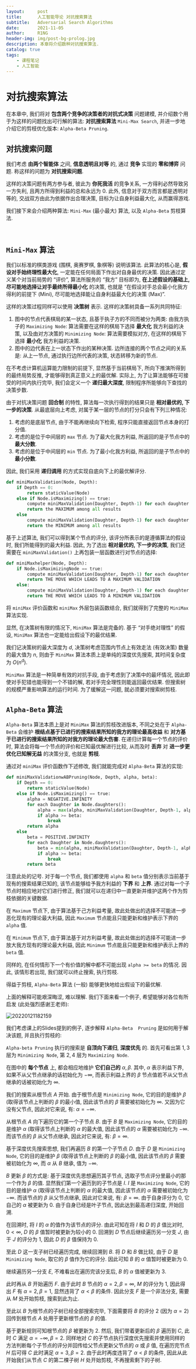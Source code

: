 ```yaml
---
layout:     post
title:      人工智能导论 对抗搜索算法
subtitle:   Adversarial Search Algorithms
date:       2021-11-05
author:     R1NG
header-img: img/post-bg-prolog.jpg
description: 本章将介绍数种对抗搜索算法. 
catalog: true
tags:
    - 课程笔记
    - 人工智能
---
```


# 对抗搜索算法

在本章中, 我们将对 **包含两个竞争的决策者的对抗式决策** 问题建模, 并介绍数个用于为这样的问题找出可行解的算法: **对抗搜索算法** `Mini-Max Search`, 并进一步地介绍它的剪枝优化版本: `Alpha-Beta Pruning`.

## 对抗搜索问题

我们考虑 **由两个智能体** 之间, **信息透明且对等** 的, 通过 **竞争** 实现的 **零和博弈** 问题. 称这样的问题为 **对抗搜索问题**. 

这样的决策问题有两方参与者, 彼此为 **你死我活** 的竞争关系, 一方得利必然导致另一方失利, 且两方所得到利益的总和永远为 $0$. 此外, 信息对于双方而言都是透明对等的, 交战双方由此为依据作出合理决策, 目标为让自身利益最大化, 从而赢得游戏. 

我们接下来会介绍两种算法: `Mini-Max` (最小最大) 算法, 以及 `Alpha-Beta` 剪枝算法. 

<br>

## `Mini-Max` 算法

我们以标准的棋类游戏 (围棋, 奥赛罗棋, 象棋等) 说明该算法. 此算法的核心是, **假设对手始终理性最大化**, 一定能在任何局面下作出对自身最优的决策. 因此通过定义某个对当前局势的 “评价”, 算法所服务的 “我方” 目标即为, **在上述假设的基础上, 尽可能地选择让对手最终所得最小化** 的决策, 也就是 “在假设对手总会最小化我方得利的前提下 (Mini), 尽可能地选择能让自身利益最大化的决策 (Max)”.

这样的决策过程同样可以使用 **决策树** 表示. 这样的决策树具备一系列共同特征:

1. 图中的节点代表棋局的某一状态, 且基于执子方的不同而被分为两类: 由我方执子的 `Maximizing Node`: 算法需要在这样的棋局下选择 **最大化** 我方利益的决策, 以及由对方决策的 `Minimizing Node`: 算法需要模拟对方, 在这样的棋局下选择 **最小化** 我方利益的决策.
2. 图中的边代表在上一状态下作出的某种决策. 边所连接的两个节点之间的关系是: 从上一节点, 通过执行边所代表的决策, 状态转移为新的节点. 

在不考虑计算机运算能力限制的前提下, 显然基于当前棋局下, 所向下推演所得到的最终局势反推, 才能够得到真正意义上的最优解. 实际上, 为了让算法能够在可接受的时间内执行完毕, 我们会定义一个 **递归最大深度**, 限制程序所能够向下查找的决策步数. 

由于对抗决策问题 **回合制** 的特性, 算法每一次执行得到的结果只是 **相对最优的, 下一步的决策**. 从最底层向上考虑, 对属于某一层的节点的打分只会有下列三种情况:

1. 考虑的是底层节点, 由于不能再继续向下检索, 程序只能直接返回节点本身的打分值. 
2. 考虑的是位于中间层的 `max` 节点. 为了最大化我方利益, 所返回的是子节点中的 **最大分数**.
3. 考虑的是位于中间层的 `min` 节点. 为了最小化我方利益, 所返回的是子节点中的 **最小分数**.

因此, 我们采用 **递归调用** 的方式实现自底向下上的最优解评分.

~~~python
def miniMaxValidation(Node, Depth):
    if Depth == 0:
        return staticValue(Node)
    else if Node.isMaximizing() == true:
        compute miniMaxValidation(Daughter, Depth-1) for each daughter
        return the MAXIMUM among all results
    else
        compute miniMaxValidation(Daughter, Depth-1) for each daughter
        return the MINIMUM among all results
~~~

基于上述算法, 我们可以得到某个节点的评分, 该评分所表示的是遵循算法的假设时, 我们所能得到的最大利益. 因此, 为了选出 **相对最优的, 下一步的决策**, 我们还需要在 `miniMaxValidation()` 上再包装一层函数进行对节点的选择:

~~~python
def miniMaxhelper(Node, Depth):
    if Node.isMaximizingNode == true:
        compute miniMaxValidation(Daughter, Depth-1) for each daughter
        return THE MOVE WHICH LEADS TO A MAXIMUM VALIDATION
    else:
        compute miniMaxValidation(Daughter, Depth-1) for each daughter
        return THE MOVE WHICH LEADS TO A MINIMUM VALIDATION
~~~

将 `miniMax` 评价函数和 `miniMax` 外层包装函数结合, 我们就得到了完整的 `MiniMax` 算法实现. 

显然, 在决策树有限的情况下, `MiniMax` 算法是完备的. 基于 “对手绝对理性” 的假设, `MiniMax` 算法也一定能给出假设下的最优结果. 

我们记决策树的最大深度为 $d$, 决策树考虑范围内节点上有效走法 (有效决策) 数量的最大值为 $n$, 则由于 `MiniMax` 算法本质上是单纯的深度优先搜索, 其时间复杂度为 $O(n^d)$.

`MiniMax` 算法是一种简单有效的对抗手段, 由于考虑到了决策中的最坏情况, 因此即使对手犯错也能得到一个不错的解, 若对手完全理性则能返回最优结果. 但搜索树的规模严重影响算法的运行时间. 为了缓解这一问题, 就必须要对搜索树剪枝. 

## `Alpha-Beta` 算法

`Alpha-Beta` 算法本质上是对 `MiniMax` 算法的剪枝改进版本, 不同之处在于 `Alpha-Beta` 会维护 **根结点基于已进行的搜索结果所知的我方的理论最高收益** 和 **对方基于已进行的搜索结果所知的对我方的理论最大伤害**. 在递归计算每一个节点的评价时, 算法会将每一个节点的评价和已知最优解进行比较, 从而及时 **丢弃** 对 **进一步更优化已知解无益** 的决策分支, 也就是 **剪枝**.

通过对 `miniMax` 评价函数作下述修改, 我们就能完成对 `Alpha-Beta` 算法的实现:

~~~python
def miniMaxValidationwABPruning(Node, Depth, alpha, beta):
    if Depth == 0:
        return staticValue(Node)
    else if Node.isMaximizing() == true:
        alpha = NEGATIVE.INFINITY
        for each Daughter in Node.daughters():
            alpha = max(alpha, miniMaxValidation(Daughter, Depth-1, alpha, beta))
            if alpha >= beta:
                break
        return alpha
    else
        beta = POSITIVE.INFINITY
        for each Daughter in Node.daughters():
            beta = min(alpha, miniMaxValidation(Daughter, Depth-1, alpha, beta))
            if alpha >= beta:
                break
        return beta
~~~

注意此处的记号. 对于每一个节点, 我们都使用 `alpha` 和 `beta` 值分别表示当前基于现有的搜索结果已知的, 该节点能够给予我方利益的 **下界** 和 **上界**. 通过对每一个子节点时相应地对它们进行修正, 我们就可以在递归中一直更新并维护这两个作为剪枝依据的关键数据. 

在 `Maximum` 节点下, 由于算法基于己方利益考量, 故此处做出的选择不可能进一步恶化现有的理论最大利益, 因此 `Maximum` 节点能且只能更新和维护表示下界的 `alpha` 值.

在 `Minimum` 节点下, 由于算法基于对方利益考量, 故此处做出的选择不可能进一步放大我方现有的理论最大利益, 因此 `Minimum` 节点能且只能更新和维护表示上界的 `beta` 值.

同样的, 在任何情形下一个有价值的解中都不可能出现 `alpha >= beta` 的情况. 因此, 该情形若出现, 我们就可以终止搜索, 执行剪枝.

得益于剪枝, `Alpha-Beta` 算法 (一般) 能够更快地给出假设下的最优解. 

上面的解释可能艰深晦涩, 难以理解. 我们下面来看一个例子, 希望能够对各位有所启发 (此处强烈感谢王老师):

![20220121182159](https://cdn.jsdelivr.net/gh/KirisameR/KirisameR.github.io/img/blogpost_images/20220121182159.png)

我们考虑课上的Slides提到的例子, 逐步解释 `Alpha-Beta  Pruning` 是如何用于解决该题, 并且执行剪枝的:

`Alpha-beta Pruning` 执行的搜索是 **自顶向下递归**, **深度优先** 的. 首先可看出第 $1, 3$ 层为 `Minimizing Node`, 第 $2, 4$ 层为 `Maximizing Node`.

在图中的 **每个节点** 上, 都会相应地维护 **它们自己的** $\alpha, \beta$. 其中, $\alpha$ 表示利益下界, 如果不从父节点继承的话初始化为 $-\infty$, 而表示利益上界的 $\beta$ 节点值若不从父节点继承的话被初始化为 $\infty$.


我们的搜索从根节点 $A$ 开始. 由于根节点是 `Minimizing Node`, 它的目的是维护 $\beta$ (取得该节点上判断的 $\beta$ 的最小值, 因此该节点的 $\beta$ 需要被初始化为 $\infty$. 又因为它没有父节点, 因此对它来说, 有: $\alpha = -\infty$. 

从根节点 $A$ 向下遍历它的第一个子节点 $B$. 由于 $B$ 是 `Maximizing Node`, 它的目的是维护 $\alpha$ (取得该节点上判断的 $\alpha$ 的最大值, 因此该节点的 $\alpha$ 需要被初始化为 $-\infty$. 而该节点的 $\beta$ 从父节点继承, 因此对它来说, 有: $\beta = \infty$. 

基于深度优先搜索思想, 我们再遍历 $B$ 的第一个子节点 $D$. 由于 $D$ 是 `Minimizing Node`, 它的目的是维护 $\beta$ (取得该节点上判断的 $\beta$ 的最小值, 因此该节点的 $\beta$ 需要被初始化为 $\infty$, 而 $\alpha$ 从 $B$ 继承, 值为 $-\infty$.

$B$ 更新 $\beta$ 的方式是: 基于深度优先思想遍历其子节点, 选取子节点评分里最小的那一个作为 $\beta$ 的值. 显然我们第一个遍历到的子节点是 $I$. $I$ 是 `Maximizing Node`, 它的目的是维护 $\alpha$ (取得该节点上判断的 $\alpha$ 的最大值, 因此该节点的 $\alpha$ 需要被初始化为 $-\infty$. 而该节点的 $\beta$ 从父节点继承, 因此对它来说, 有: $\beta = \infty$. 由于自身评分为 $0$, 它自己的 $\alpha$ 被更新为 $0$. 由于自身已经是叶子节点, 因此达到最高递归深度, 开始回溯.

在回溯时, 将 $I$ 的 $\alpha$ 的值作为该节点的评分. 由此可知在将 $I$ 和 $D$ 的 $\beta$ 值比对时, $0 < \infty$, $D$ 的 $\beta$ 值暂时被更新为较小的 $0$. 回溯到 $D$ 节点后继续遍历另一分支 $J$, 由于 $J$ 的评分为 $1$, 因此 $D$ 的 $\beta$ 值保持为 $0$.

至此 $D$ 这一支子树已经遍历完成, 继续回溯到 $B$. 将 $D$ 和 $B$ 做比较, 由于 $D$ 是 `Minimizing Node`, 取它的 $\beta$ 值作为它的评分. 因此可知 $B$ 的 $\alpha$ 值暂时被更新为 $0$.

继续遍历另一分支 $E$, 不难看出在遍历完该分支后, $B$ 的 $\alpha$ 值被更新为 $3$. 

此时再从 $B$ 开始遍历 $F$. 由于此时 $B$ 节点的 $\alpha = 2, \beta = \infty$,  $M$ 的评分为 $1$, 因此得出 $F$ 有 $\alpha=2, \beta=1$, 显然违背了 $\alpha < \beta$ 的条件. 因此分支 $F$ 是一个非法分支, 需要从 $M$ 处开始剪枝, 搜索到此为止.

至此以 $B$ 为根节点的子树已经全部搜索完毕, 下面需要将 $B$ 的评分 $2$ (因为 $\alpha=2$) 回传到根节点 $A$ 处用于更新根节点的 $\beta$ 的值. 

基于更新规则可知根节点的 $\beta$ 被更新为 $2$. 然后, 我们带着更新后的 $\beta$ 遍历到 $C$, 此时 $C$ 满足 $\alpha=-\infty, \beta=2$. 同样地对 $C$ 的子节点执行深度优先搜索并使用同样的方法判断每个子节点的评分并回传给父节点更新父节点的 $\alpha$ 或 $\beta$ 值, 在遍历完节点 $H$ 后可得 $C$ 此时满足 $\alpha=3, \beta=2$. 由于此时再度违背了 $\alpha < \beta$ 的条件, 因此从此开始我们从节点 $C$ 的第二棵子树 $H$ 处开始剪枝, 不再搜索剩下的子树.

